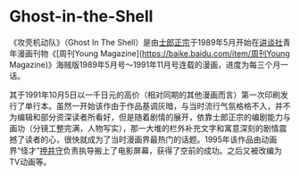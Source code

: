 # Ghost-in-the-Shell

《攻壳机动队》（Ghost In The Shell）是由[士郎正宗](https://baike.baidu.com/item/士郎正宗/3578439)于1989年5月开始在[讲谈社](https://baike.baidu.com/item/讲谈社/578274)青年漫画刊物《[周刊Young Magazine](https://baike.baidu.com/item/周刊Young Magazine)》海贼版1989年5月号～1991年11月号连载的漫画，进度为每三个月一话。

其于1991年10月5日以一千日元的高价（相对同期的其他漫画而言）第一次印刷发行了单行本。虽然一开始该作由于作品基调灰暗，与当时流行气氛格格不入，并不为编辑和部分资深读者所看好，但是随着剧情的展开，依靠士郎正宗的编剧能力与画功（分镜工整完满，人物写实），那一大堆的栏外补充文字和寓意深刻的剧情震撼了读者的心，很快就成为了当时漫画界最热门的话题。1995年该作品由动画界“怪才”[押井守](https://baike.baidu.com/item/押井守/1014704)负责执导搬上了电影屏幕，获得了空前的成功。之后又被改编为TV动画等。